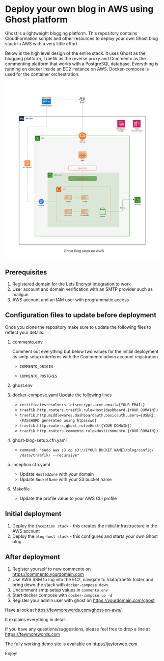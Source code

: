 # Deploy your own blog in AWS using Ghost platform

Ghost is a lightweight blogging platform. This repository contains CloudFormation scripts and other resources 
to deploy your own Ghost blog stack in AWS with a very little effort. 

Below is the high level design of the entire stack. It uses Ghost as the blogging platform, Traefik as the reverse proxy
and Commento as the commenting platform that works with a PostgreSQL database. Everything is running on docker inside an
EC2 instance on AWS. Docker-compose is used for the container orchestration.

![blog-design](diagrams/aws-ghost-hosting.png)

## Prerequisites
1. Registered domain for the Lets Encrypt integration to work
2. User account and domain verification with an SMTP provider such as mailgun
3. AWS account and an IAM user with programmatic access

## Configuration files to update before deployment
Once you clone the repository make sure to update the following files to reflect your details.

1. commento.env

   Comment out everything but below two values for the initial deployment as smtp setup 
   interferes with the Commento admin account registration
   
   * `COMMENTO_ORIGIN`
   
   * `COMMENTO_POSTGRES`

2. ghost.env
3. docker-compose.yaml
   Update the following lines
    
   * `certificatesresolvers.letsencrypt.acme.email={YOUR EMAIL}`
   * `traefik.http.routers.traefik.rule=Host(dashboard.{YOUR DOMAIN})`
   * `traefik.http.middlewares.dashboardauth.basicauth.users={USER}:{PASSWORD generated using htpasswd}`
   * `traefik.http.routers.ghost.rule=Host({YOUR DOMAIN})`
   * `traefik.http.routers.commento.rule=Host(commento.{YOUR DOMAIN})`

4. ghost-blog-setup.cfn.yaml

   * `command: "sudo aws s3 cp s3://{YOUR BUCKET NAME}/blog/config/ /data/traefik/ --recursive"`

5. inception.cfn.yaml
   
   * Update `HostedZone` with your domain
   * Update `BucketName` with your S3 bucket name

6. Makefile
   
   * Update the profile value to your AWS CLI profile


## Initial deployment
1. Deploy the `inception stack` - this creates the initial infrastructure in the AWS account
2. Deploy the `blog-host stack` - this configures and starts your own Ghost blog

## After deployment
1. Register yourself to new commento on https://commento.yourdomain.com
2. Use AWS SSM to log into the EC2, navigate to /data/traefik folder and bring down the stack with `docker-compose down`
3. Uncomment smtp setup values in `commento.env`
4. Start docker compose with `docker-compose up -d`
5. Register your admin user with ghost on https://yourdomain.com/ghost


Have a look at https://fewmorewords.com/ghost-on-aws/. 


It explains everything in detail.

If you have any questions/suggestions, please feel free to drop a line at https://fewmorewords.com

The fully working demo site is available on https://jayforweb.com

Enjoy!
